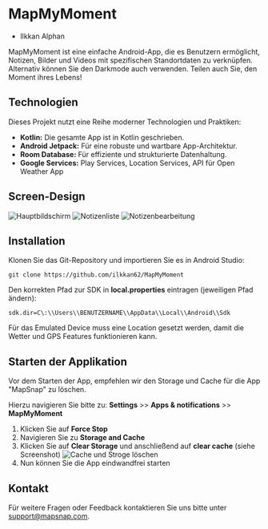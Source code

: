 # MapMyMoment

* Ilkkan Alphan

MapMyMoment ist eine einfache Android-App, die es Benutzern ermöglicht, Notizen, Bilder und Videos mit spezifischen Standortdaten zu verknüpfen. Alternativ können Sie den Darkmode auch verwenden. Teilen auch Sie, den Moment ihres Lebens!

## Technologien

Dieses Projekt nutzt eine Reihe moderner Technologien und Praktiken:

- **Kotlin:** Die gesamte App ist in Kotlin geschrieben.
- **Android Jetpack:** Für eine robuste und wartbare App-Architektur.
- **Room Database:** Für effiziente und strukturierte Datenhaltung.
- **Google Services:** Play Services, Location Services, API für Open Weather App

## Screen-Design

![Hauptbildschirm](https://i.postimg.cc/Jzc18zzH/Mainscreen.png)
![Notizenliste](https://i.postimg.cc/LX7SDqNw/Notizenliste.png)
![Notizenbearbeitung](https://i.postimg.cc/pdcyNLsY/Notizenbearbeitung.png)

## Installation

Klonen Sie das Git-Repository und importieren Sie es in Android Studio:
```
git clone https://github.com/ilkkan62/MapMyMoment
```

Den korrekten Pfad zur SDK in **local.properties** eintragen (jeweiligen Pfad ändern):
```
sdk.dir=C\:\\Users\\BENUTZERNAME\\AppData\\Local\\Android\\Sdk
```

Für das Emulated Device muss eine Location gesetzt werden, damit die Wetter und GPS Features funktionieren kann.



## Starten der Applikation

Vor dem Starten der App, empfehlen wir den Storage und Cache für die App "MapSnap" zu löschen.

Hierzu navigieren Sie bitte zu: 
**Settings** >> **Apps & notifications** >> **MapMyMoment**

1. Klicken Sie auf **Force Stop**
2. Navigieren Sie zu **Storage and Cache**
3. Klicken Sie auf **Clear Storage** und anschließend auf **clear cache** (siehe Screenshot)
![Cache und Stroge löschen](https://i.postimg.cc/WpXm6zdN/mapsnap-cache.png)
4. Nun können Sie die App eindwandfrei starten



## Kontakt

Für weitere Fragen oder Feedback kontaktieren Sie uns bitte unter [support@mapsnap.com](mailto:support@mapsnap.com).

